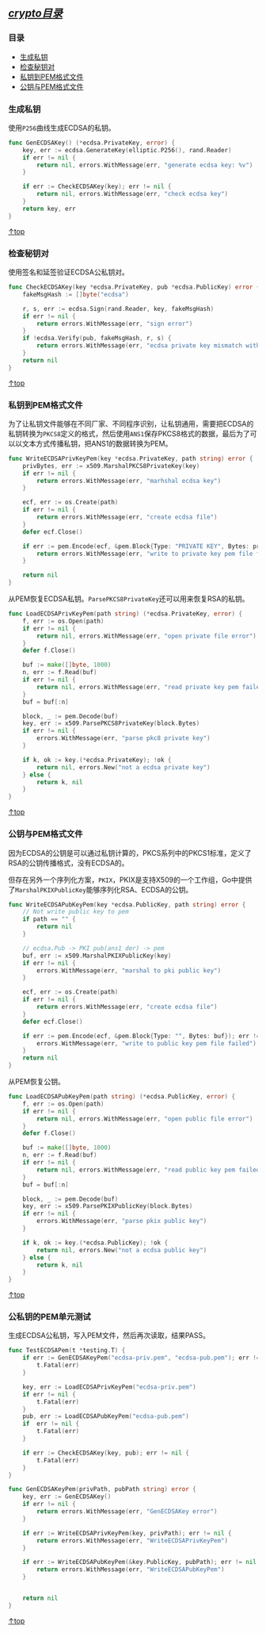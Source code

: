 [*crypto目录*](https://github.com/Shitaibin/notes/tree/master/crypto)
------



### 目录

- [生成私钥](#生成私钥)
- [检查秘钥对](#检查秘钥对)
- [私钥到PEM格式文件](#私钥到PEM格式文件)
- [公钥与PEM格式文件](#公钥与PEM格式文件)

### 生成私钥

使用`P256`曲线生成ECDSA的私钥。

```go
func GenECDSAKey() (*ecdsa.PrivateKey, error) {
	key, err := ecdsa.GenerateKey(elliptic.P256(), rand.Reader)
	if err != nil {
		return nil, errors.WithMessage(err, "generate ecdsa key: %v")
	}

	if err := CheckECDSAKey(key); err != nil {
		return nil, errors.WithMessage(err, "check ecdsa key")
	}
	return key, err
}
```

[↑top](#目录)

### 检查秘钥对

使用签名和延签验证ECDSA公私钥对。

```go
func CheckECDSAKey(key *ecdsa.PrivateKey, pub *ecdsa.PublicKey) error {
	fakeMsgHash := []byte("ecdsa")

	r, s, err := ecdsa.Sign(rand.Reader, key, fakeMsgHash)
	if err != nil {
		return errors.WithMessage(err, "sign error")
	}
	if !ecdsa.Verify(pub, fakeMsgHash, r, s) {
		return errors.WithMessage(err, "ecdsa private key mismatch with public key")
	}
	return nil
}
```

[↑top](#目录)


### 私钥到PEM格式文件

为了让私钥文件能够在不同厂家、不同程序识别，让私钥通用，需要把ECDSA的私钥转换为`PKCS8`定义的格式，然后使用`ANS1`保存PKCS8格式的数据，最后为了可以以文本方式传播私钥，把ANS1的数据转换为PEM。

```go
func WriteECDSAPrivKeyPem(key *ecdsa.PrivateKey, path string) error {
	privBytes, err := x509.MarshalPKCS8PrivateKey(key)
	if err != nil {
		return errors.WithMessage(err, "marhshal ecdsa key")
	}

	ecf, err := os.Create(path)
	if err != nil {
		return errors.WithMessage(err, "create ecdsa file")
	}
	defer ecf.Close()

	if err := pem.Encode(ecf, &pem.Block{Type: "PRIVATE KEY", Bytes: privBytes}); err != nil {
		return errors.WithMessage(err, "write to private key pem file failed")
	}

	return nil
}
```

从PEM恢复ECDSA私钥。`ParsePKCS8PrivateKey`还可以用来恢复RSA的私钥。

```go
func LoadECDSAPrivKeyPem(path string) (*ecdsa.PrivateKey, error) {
	f, err := os.Open(path)
	if err != nil {
		return nil, errors.WithMessage(err, "open private file error")
	}
	defer f.Close()

	buf := make([]byte, 1000)
	n, err := f.Read(buf)
	if err != nil {
		return nil, errors.WithMessage(err, "read private key pem failed")
	}
	buf = buf[:n]

	block, _ := pem.Decode(buf)
	key, err := x509.ParsePKCS8PrivateKey(block.Bytes)
	if err != nil {
		errors.WithMessage(err, "parse pkc8 private key")
	}

	if k, ok := key.(*ecdsa.PrivateKey); !ok {
		return nil, errors.New("not a ecdsa private key")
	} else {
		return k, nil
	}
}
```


[↑top](#目录)

### 公钥与PEM格式文件

因为ECDSA的公钥是可以通过私钥计算的，PKCS系列中的PKCS1标准，定义了RSA的公钥传播格式，没有ECDSA的。

但存在另外一个序列化方案，`PKIX`，PKIX是支持X509的一个工作组，Go中提供了`MarshalPKIXPublicKey`能够序列化RSA、ECDSA的公钥。

```go
func WriteECDSAPubKeyPem(key *ecdsa.PublicKey, path string) error {
	// Not write public key to pem
	if path == "" {
		return nil
	}

	// ecdsa.Pub -> PKI pub(ans1 der) -> pem
	buf, err := x509.MarshalPKIXPublicKey(key)
	if err != nil {
		errors.WithMessage(err, "marshal to pki public key")
	}

	ecf, err := os.Create(path)
	if err != nil {
		return errors.WithMessage(err, "create ecdsa file")
	}
	defer ecf.Close()

	if err := pem.Encode(ecf, &pem.Block{Type: "", Bytes: buf}); err != nil {
		errors.WithMessage(err, "write to public key pem file failed")
	}
	return nil
}
```

从PEM恢复公钥。

```go
func LoadECDSAPubKeyPem(path string) (*ecdsa.PublicKey, error) {
	f, err := os.Open(path)
	if err != nil {
		return nil, errors.WithMessage(err, "open public file error")
	}
	defer f.Close()

	buf := make([]byte, 1000)
	n, err := f.Read(buf)
	if err != nil {
		return nil, errors.WithMessage(err, "read public key pem failed")
	}
	buf = buf[:n]

	block, _ := pem.Decode(buf)
	key, err := x509.ParsePKIXPublicKey(block.Bytes)
	if err != nil {
		errors.WithMessage(err, "parse pkix public key")
	}

	if k, ok := key.(*ecdsa.PublicKey); !ok {
		return nil, errors.New("not a ecdsa public key")
	} else {
		return k, nil
	}
}
```

[↑top](#目录)

### 公私钥的PEM单元测试

生成ECDSA公私钥，写入PEM文件，然后再次读取，结果PASS。

```go
func TestECDSAPem(t *testing.T) {
	if err := GenECDSAKeyPem("ecdsa-priv.pem", "ecdsa-pub.pem"); err != nil {
		t.Fatal(err)
	}

	key, err := LoadECDSAPrivKeyPem("ecdsa-priv.pem")
	if err != nil {
		t.Fatal(err)
	}
	pub, err := LoadECDSAPubKeyPem("ecdsa-pub.pem")
	if  err != nil {
		t.Fatal(err)
	}

	if err := CheckECDSAKey(key, pub); err != nil {
		t.Fatal(err)
	}
}

func GenECDSAKeyPem(privPath, pubPath string) error {
	key, err := GenECDSAKey()
	if err != nil {
		return errors.WithMessage(err, "GenECDSAKey error")
	}

	if err := WriteECDSAPrivKeyPem(key, privPath); err != nil {
		return errors.WithMessage(err, "WriteECDSAPrivKeyPem")
	}

	if err := WriteECDSAPubKeyPem(&key.PublicKey, pubPath); err != nil {
		return errors.WithMessage(err, "WriteECDSAPubKeyPem")
	}


	return nil
}
```


[↑top](#目录)
